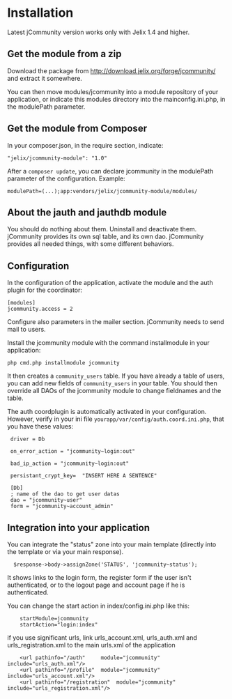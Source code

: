 Installation
============

Latest jCommunity version works only with Jelix 1.4 and higher.


Get the module from a zip
-------------------------

Download the package from http://download.jelix.org/forge/jcommunity/
and extract it somewhere.

You can then move modules/jcommunity into a module repository of your application,
or indicate this modules directory into the mainconfig.ini.php, in the modulePath parameter.


Get the module from Composer
----------------------------

In your composer.json, in the require section, indicate:

```
"jelix/jcommunity-module": "1.0"
```

After a `composer update`, you can declare jcommunity in the modulePath parameter
of the configuration. Example:

```
modulePath=(...);app:vendors/jelix/jcommunity-module/modules/
```

About the jauth and jauthdb module
----------------------------------

You should do nothing about them. Uninstall and deactivate them. jCommunity provides its
own sql table, and its own dao. jCommunity provides all needed things, with some different
behaviors.

Configuration
-------------

In the configuration of the application, activate the module and the auth plugin for the
coordinator:

```
[modules]
jcommunity.access = 2
```

Configure also parameters in the mailer section. jCommunity needs to send mail to users.


Install the jcommunity module with the command installmodule in your application:

```
php cmd.php installmodule jcommunity
```


It then creates a `community_users` table. If you have already a table of users, you can
add new fields of `community_users` in your table. You should then override all DAOs of
the jcommunity module to change fieldnames and the table.

The auth coordplugin is automatically activated in your configuration. However,
verify in your ini file `yourapp/var/config/auth.coord.ini.php`, that you have these values: 


```
 driver = Db
        
 on_error_action = "jcommunity~login:out"
        
 bad_ip_action = "jcommunity~login:out"

 persistant_crypt_key=  "INSERT HERE A SENTENCE"

 [Db]
 ; name of the dao to get user datas
 dao = "jcommunity~user"
 form = "jcommunity~account_admin"
```


Integration into your application
---------------------------------

You can integrate the "status" zone into your main template (directly into the template or
via your main response).

```
  $response->body->assignZone('STATUS', 'jcommunity~status');
```

It shows links to the login form, the register form if the user isn't authenticated, or to
the logout page and account page if he is authenticated.



You can change the start action in index/config.ini.php like this:

```
    startModule=jcommunity
    startAction="login:index"
```


if you use significant urls, link urls_account.xml, urls_auth.xml and
urls_registration.xml to the main urls.xml of the application

```
    <url pathinfo="/auth"     module="jcommunity" include="urls_auth.xml"/>
    <url pathinfo="/profile"  module="jcommunity" include="urls_account.xml"/>
    <url pathinfo="/registration"  module="jcommunity" include="urls_registration.xml"/>
```

